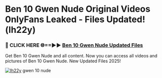 # Ben 10 Gwen Nude Original Videos 0nlyFans Leaked - Files Updated! (lh22y)

<h3>🔴 CLICK HERE 🌐==►► <a href="https://tinyurl.com/4mcuefdz" rel="nofollow">Ben 10 Gwen Nude Updated Files</a></h3>

Get Ben 10 Gwen Nude and all content. Now you can access all videos and pictures of Ben 10 Gwen Nude. New Updated Files 2025!

[![lh22y](https://i.imgur.com/StAQSOY.gif)](https://tinyurl.com/4mcuefdz)
gwen 10 nude